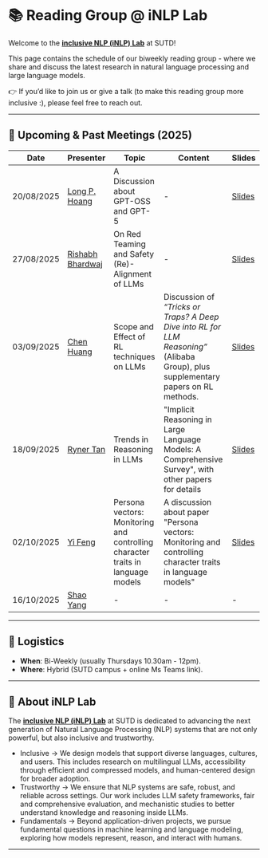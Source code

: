 # 📚 Reading Group @ iNLP Lab

Welcome to the **[inclusive NLP (iNLP) Lab](https://isakzhang.github.io/group.html)** at SUTD!  

This page contains the schedule of our biweekly reading group - where we share and discuss the latest research in natural language processing and large language models.

👉 If you’d like to join us or give a talk (to make this reading group more inclusive :), please feel free to reach out.  

---

## 📅 Upcoming & Past Meetings (2025)

| Date       | Presenter       | Topic                                               | Content                                                                                                          | Slides |
|------------|----------------|----------------------------------------------------|------------------------------------------------------------------------------------------------------------------|--------|
| 20/08/2025 | [Long P. Hoang](https://longhp1618.github.io)  | A Discussion about GPT-OSS and GPT-5               | - | [Slides](https://isaac-lab.sg.larksuite.com/slides/RFULsHrq0lffkMdKennlShiSgki?from=from_copylink) |
| 27/08/2025 | ​​​[​Rishabh Bhardwaj​](https://www.rishabhbhardwaj.info)        | On Red Teaming and Safety (Re)-Alignment of LLMs   | - | [Slides](https://isaac-lab.sg.larksuite.com/file/Ez15bCay5oZrIxxUkaNlY1DVgBf?from=from_copylink) |
| 03/09/2025 | [Chen Huang](https://www.linkedin.com/in/chen-huang-7297a51ab/)     | Scope and Effect of RL techniques on LLMs          | Discussion of *“Tricks or Traps? A Deep Dive into RL for LLM Reasoning”* (Alibaba Group), plus supplementary papers on RL methods. | [Slides](https://isaac-lab.sg.larksuite.com/slides/Ibs9sBQMSlphIfdj2Mnl963Kg6d?from=from_copylink) |
| 18/09/2025 | [Ryner Tan](https://www.linkedin.com/in/ryner-tan/)      | Trends in Reasoning in LLMs | "Implicit Reasoning in Large Language Models: A Comprehensive Survey", with other papers for details | [Slides](https://isaac-lab.sg.larksuite.com/file/ToQEbZgjaoJGvwxuHAZlJDWygNd?from=from_copylink)    |
| 02/10/2025 | [Yi Feng](https://www.linkedin.com/in/yi-feng-999476343/)      | Persona vectors: Monitoring and controlling character traits in language models  | A discussion about paper "Persona vectors: Monitoring and controlling character traits in language models"   | [Slides](https://docs.google.com/presentation/d/1vp-loSuqDN3r8OTFbOU0NrgeGJFom7i07-Byw5Qlo08/edit?usp=sharing)      |
| 16/10/2025 | [Shao Yang](https://shaoyangxu.github.io/)      | -   | -      | - |
---


## 📍 Logistics

- **When**: Bi-Weekly (usually Thursdays 10.30am - 12pm).  
- **Where**: Hybrid (SUTD campus + online Ms Teams link).  

---

## 🌟 About iNLP Lab

The **[inclusive NLP (iNLP) Lab](https://isakzhang.github.io/group.html)** at SUTD is dedicated to advancing the next generation of Natural Language Processing (NLP) systems that are not only powerful, but also inclusive and trustworthy.

- Inclusive → We design models that support diverse languages, cultures, and users. This includes research on multilingual LLMs, accessibility through efficient and compressed models, and human-centered design for broader adoption.
- Trustworthy → We ensure that NLP systems are safe, robust, and reliable across settings. Our work includes LLM safety frameworks, fair and comprehensive evaluation, and mechanistic studies to better understand knowledge and reasoning inside LLMs.
- Fundamentals → Beyond application-driven projects, we pursue fundamental questions in machine learning and language modeling, exploring how models represent, reason, and interact with humans.

---
